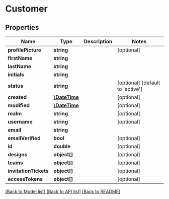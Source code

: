 # Customer

## Properties
Name | Type | Description | Notes
------------ | ------------- | ------------- | -------------
**profilePicture** | **string** |  | [optional] 
**firstName** | **string** |  | 
**lastName** | **string** |  | 
**initials** | **string** |  | 
**status** | **string** |  | [optional] [default to 'active']
**created** | [**\DateTime**](\DateTime.md) |  | [optional] 
**modified** | [**\DateTime**](\DateTime.md) |  | [optional] 
**realm** | **string** |  | [optional] 
**username** | **string** |  | [optional] 
**email** | **string** |  | 
**emailVerified** | **bool** |  | [optional] 
**id** | **double** |  | [optional] 
**designs** | **object[]** |  | [optional] 
**teams** | **object[]** |  | [optional] 
**invitationTickets** | **object[]** |  | [optional] 
**accessTokens** | **object[]** |  | [optional] 

[[Back to Model list]](../README.md#documentation-for-models) [[Back to API list]](../README.md#documentation-for-api-endpoints) [[Back to README]](../README.md)


